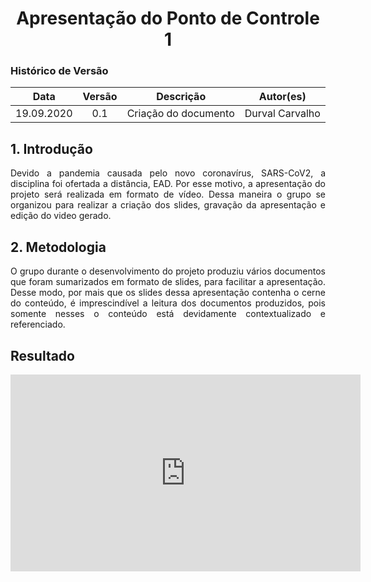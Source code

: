 # <center>Apresentação do Ponto de Controle 1

### Histórico de Versão
|    Data    | Versão | Descrição            | Autor(es)       |
| :--------: | :----: | :------------------: | :-------------: |
| 19.09.2020 |  0.1   | Criação do documento | Durval Carvalho |

<div align="justify">

## 1. Introdução

Devido a pandemia causada pelo novo coronavírus, SARS-CoV2, a disciplina foi ofertada a distância, EAD. Por esse motivo, a apresentação do projeto será realizada em formato de vídeo. Dessa maneira o grupo se organizou para realizar a criação dos slides, gravação da apresentação e edição do video gerado.

## 2. Metodologia

O grupo durante o desenvolvimento do projeto produziu vários documentos que foram sumarizados em formato de slides, para facilitar a apresentação. Desse modo, por mais que os slides dessa apresentação contenha o cerne do conteúdo, é imprescindível a leitura dos documentos produzidos, pois somente nesses o conteúdo está devidamente contextualizado e referenciado.

</div>

## Resultado

<p align='center'>
    <iframe width="560" height="315" src="https://www.youtube-nocookie.com/embed/Q4liqvFu-T8" frameborder="0" allow="accelerometer; autoplay; clipboard-write; encrypted-media; gyroscope; picture-in-picture" allowfullscreen></iframe>
</p>
